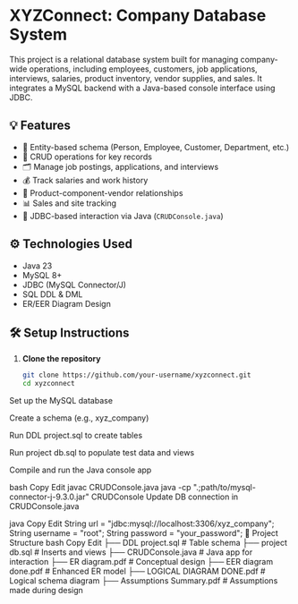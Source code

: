 # XYZConnect: Company Database System

This project is a relational database system built for managing company-wide operations, including employees, customers, job applications, interviews, salaries, product inventory, vendor supplies, and sales. It integrates a MySQL backend with a Java-based console interface using JDBC.

## 💡 Features

- 📁 Entity-based schema (Person, Employee, Customer, Department, etc.)
- 🧾 CRUD operations for key records
- 🗂️ Manage job postings, applications, and interviews
- 💰 Track salaries and work history
- 🛒 Product-component-vendor relationships
- 📊 Sales and site tracking
- 🧩 JDBC-based interaction via Java (`CRUDConsole.java`)

## ⚙️ Technologies Used

- Java 23
- MySQL 8+
- JDBC (MySQL Connector/J)
- SQL DDL & DML
- ER/EER Diagram Design

## 🛠️ Setup Instructions

1. **Clone the repository**
   ```bash
   git clone https://github.com/your-username/xyzconnect.git
   cd xyzconnect
Set up the MySQL database

Create a schema (e.g., xyz_company)

Run DDL project.sql to create tables

Run project db.sql to populate test data and views

Compile and run the Java console app

bash
Copy
Edit
javac CRUDConsole.java
java -cp ".;path/to/mysql-connector-j-9.3.0.jar" CRUDConsole
Update DB connection in CRUDConsole.java

java
Copy
Edit
String url = "jdbc:mysql://localhost:3306/xyz_company";
String username = "root";
String password = "your_password";
📁 Project Structure
bash
Copy
Edit
├── DDL project.sql            # Table schema
├── project db.sql             # Inserts and views
├── CRUDConsole.java           # Java app for interaction
├── ER diagram.pdf             # Conceptual design
├── EER diagram done.pdf       # Enhanced ER model
├── LOGICAL DIAGRAM DONE.pdf  # Logical schema diagram
├── Assumptions Summary.pdf    # Assumptions made during design
